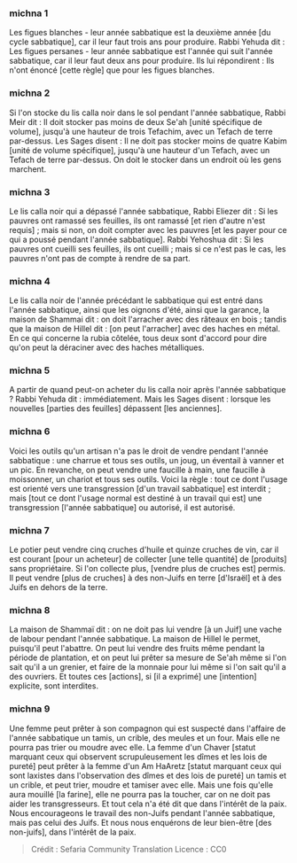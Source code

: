 
### michna 1
Les figues blanches - leur année sabbatique est la deuxième année [du cycle sabbatique], car il leur faut trois ans pour produire. Rabbi Yehuda dit : Les figues persanes - leur année sabbatique est l'année qui suit l'année sabbatique, car il leur faut deux ans pour produire. Ils lui répondirent : Ils n'ont énoncé [cette règle] que pour les figues blanches.

### michna 2
Si l'on stocke du lis calla noir dans le sol pendant l'année sabbatique, Rabbi Meir dit : Il doit stocker pas moins de deux Se'ah [unité spécifique de volume], jusqu'à une hauteur de trois Tefachim, avec un Tefach de terre par-dessus. Les Sages disent : Il ne doit pas stocker moins de quatre Kabim [unité de volume spécifique], jusqu'à une hauteur d'un Tefach, avec un Tefach de terre par-dessus. On doit le stocker dans un endroit où les gens marchent.

### michna 3
Le lis calla noir qui a dépassé l'année sabbatique, Rabbi Eliezer dit : Si les pauvres ont ramassé ses feuilles, ils ont ramassé [et rien d'autre n'est requis] ; mais si non, on doit compter avec les pauvres [et les payer pour ce qui a poussé pendant l'année sabbatique]. Rabbi Yehoshua dit : Si les pauvres ont cueilli ses feuilles, ils ont cueilli ; mais si ce n'est pas le cas, les pauvres n'ont pas de compte à rendre de sa part.

### michna 4
Le lis calla noir de l'année précédant le sabbatique qui est entré dans l'année sabbatique, ainsi que les oignons d'été, ainsi que la garance, la maison de Shammai dit : on doit l'arracher avec des râteaux en bois ; tandis que la maison de Hillel dit : [on peut l'arracher] avec des haches en métal. En ce qui concerne la rubia côtelée, tous deux sont d'accord pour dire qu'on peut la déraciner avec des haches métalliques.

### michna 5
A partir de quand peut-on acheter du lis calla noir après l'année sabbatique ? Rabbi Yehuda dit : immédiatement. Mais les Sages disent : lorsque les nouvelles [parties des feuilles] dépassent [les anciennes].

### michna 6
Voici les outils qu'un artisan n'a pas le droit de vendre pendant l'année sabbatique : une charrue et tous ses outils, un joug, un éventail à vanner et un pic. En revanche, on peut vendre une faucille à main, une faucille à moissonner, un chariot et tous ses outils. Voici la règle : tout ce dont l'usage est orienté vers une transgression [d'un travail sabbatique] est interdit ; mais [tout ce dont l'usage normal est destiné à un travail qui est] une transgression [l'année sabbatique] ou autorisé, il est autorisé.

### michna 7
Le potier peut vendre cinq cruches d'huile et quinze cruches de vin, car il est courant [pour un acheteur] de collecter [une telle quantité] de [produits] sans propriétaire. Si l'on collecte plus, [vendre plus de cruches est] permis. Il peut vendre [plus de cruches] à des non-Juifs en terre [d'Israël] et à des Juifs en dehors de la terre.

### michna 8
La maison de Shammaï dit : on ne doit pas lui vendre [à un Juif] une vache de labour pendant l'année sabbatique. La maison de Hillel le permet, puisqu'il peut l'abattre. On peut lui vendre des fruits même pendant la période de plantation, et on peut lui prêter sa mesure de Se'ah même si l'on sait qu'il a un grenier, et faire de la monnaie pour lui même si l'on sait qu'il a des ouvriers. Et toutes ces [actions], si [il a exprimé] une [intention] explicite, sont interdites.

### michna 9
Une femme peut prêter à son compagnon qui est suspecté dans l'affaire de l'année sabbatique un tamis, un crible, des meules et un four. Mais elle ne pourra pas trier ou moudre avec elle. La femme d'un Chaver [statut marquant ceux qui observent scrupuleusement les dîmes et les lois de pureté] peut prêter à la femme d'un Am HaAretz [statut marquant ceux qui sont laxistes dans l'observation des dîmes et des lois de pureté] un tamis et un crible, et peut trier, moudre et tamiser avec elle. Mais une fois qu'elle aura mouillé [la farine], elle ne pourra pas la toucher, car on ne doit pas aider les transgresseurs. Et tout cela n'a été dit que dans l'intérêt de la paix. Nous encourageons le travail des non-Juifs pendant l'année sabbatique, mais pas celui des Juifs. Et nous nous enquérons de leur bien-être [des non-juifs], dans l'intérêt de la paix.

>Crédit : Sefaria Community Translation
>Licence : CC0